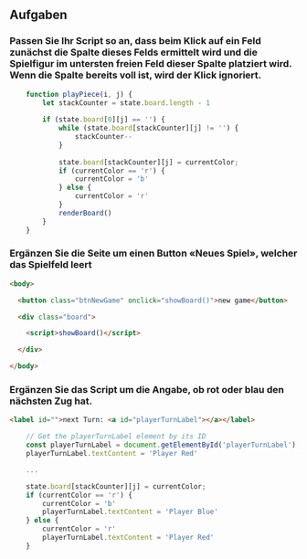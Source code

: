## Aufgaben

### Passen Sie Ihr Script so an, dass beim Klick auf ein Feld zunächst die Spalte dieses Felds ermittelt wird und die Spielfigur im untersten freien Feld dieser Spalte platziert wird. Wenn die Spalte bereits voll ist, wird der Klick ignoriert. 

```javascript
    function playPiece(i, j) {
        let stackCounter = state.board.length - 1
        
        if (state.board[0][j] == '') {
            while (state.board[stackCounter][j] != '') {
                stackCounter--
            }
        
            state.board[stackCounter][j] = currentColor;
            if (currentColor == 'r') {
                currentColor = 'b'
            } else {
                currentColor = 'r'
            }
            renderBoard()
        }
    }
```

### Ergänzen Sie die Seite um einen Button «Neues Spiel», welcher das Spielfeld leert

```html
<body>

  <button class="btnNewGame" onclick="showBoard()">new game</button>

  <div class="board">

    <script>showBoard()</script>

  </div>

</body>
```

### Ergänzen Sie das Script um die Angabe, ob rot oder blau den nächsten Zug hat.

```html
<label id="">next Turn: <a id="playerTurnLabel"></a></label>
```

```javascript
    // Get the playerTurnLabel element by its ID
    const playerTurnLabel = document.getElementById('playerTurnLabel');
    playerTurnLabel.textContent = 'Player Red'

    ...

    state.board[stackCounter][j] = currentColor;
    if (currentColor == 'r') {
        currentColor = 'b'
        playerTurnLabel.textContent = 'Player Blue'
    } else {
        currentColor = 'r'
        playerTurnLabel.textContent = 'Player Red'
    }
```